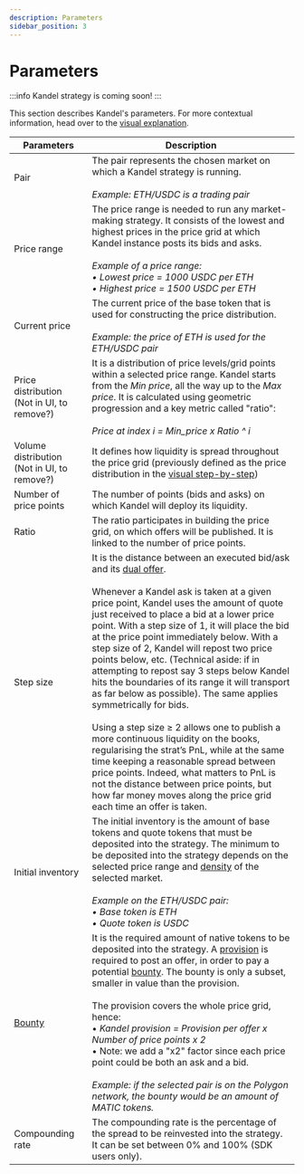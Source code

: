 ```yaml
---
description: Parameters
sidebar_position: 3
---
```



# Parameters

:::info
Kandel strategy is coming soon!
:::

This section describes Kandel's parameters. For more contextual information, head over to the [visual explanation](./step-by-step-visual-explanation.md).

Parameters | Description
---|---
Pair | The pair represents the chosen market on which a Kandel strategy is running.<br /><br />*Example: ETH/USDC is a trading pair*
Price range | The price range is needed to run any market-making strategy. It consists of the lowest and highest prices in the price grid at which Kandel instance posts its bids and asks.<br /><br />*Example of a price range:<br />• Lowest price = 1000 USDC per ETH<br />• Highest price = 1500 USDC per ETH*
Current price | The current price of the base token that is used for constructing the price distribution.<br /><br />*Example: the price of ETH is used for the ETH/USDC pair*
Price distribution (Not in UI, to remove?) | It is a distribution of price levels/grid points within a selected price range. Kandel starts from the *Min price*, all the way up to the *Max price*. It is calculated using geometric progression and a key metric called "ratio": <br /><br />*Price at index i = Min_price x Ratio ^ i*
Volume distribution (Not in UI, to remove?) | It defines how liquidity is spread throughout the price grid (previously defined as the price distribution in the [visual step-by-step](./step-by-step-visual-explanation))
Number of price points | The number of points (bids and asks) on which Kandel will deploy its liquidity.
Ratio | The ratio participates in building the price grid, on which offers will be published. It is linked to the number of price points.
Step size |  It is the distance between an executed bid/ask and its [dual offer](../../terms/dual-offer.md).<br /><br />Whenever a Kandel ask is taken at a given price point, Kandel uses the amount of quote just received to place a bid at a lower price point. With a step size of 1, it will place the bid at the price point immediately below. With a step size of 2, Kandel will repost two price points below, etc. (Technical aside: if in attempting to repost say 3 steps below Kandel hits the boundaries of its range it will transport as far below as possible). The same applies symmetrically for bids.<br /><br />Using a step size ≥ 2 allows one to publish a more continuous liquidity on the books, regularising the strat’s PnL, while at the same time keeping a reasonable spread between price points. Indeed, what matters to PnL is not the distance between price points, but how far money moves along the price grid each time an offer is taken. 
Initial inventory | The initial inventory is the amount of base tokens and quote tokens that must be deposited into the strategy. The minimum to be deposited into the strategy depends on the selected price range and [density](../../terms/density.md) of the selected market.<br /><br /> *Example on the ETH/USDC pair:<br />• Base token is ETH<br />• Quote token is USDC*
[Bounty](../../terms/bounty.md) | It is the required amount of native tokens to be deposited into the strategy. A [provision](../../terms/provision.md) is required to post an offer, in order to pay a potential [bounty](../../terms/bounty.md). The bounty is only a subset, smaller in value than the provision.<br /><br />The provision covers the whole price grid, hence:<br />• *Kandel provision = Provision per offer x Number of price points x 2*<br />• Note: we add a "x2" factor since each price point could be both an ask and a bid.<br /><br />*Example: if the selected pair is on the Polygon network, the bounty would be an amount of MATIC tokens.*
Compounding rate | The compounding rate is the percentage of the spread to be reinvested into the strategy.<br />It can be set between 0% and 100% (SDK users only).